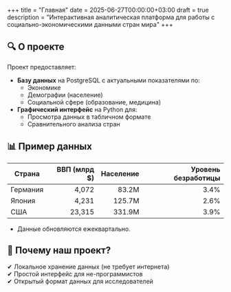 +++
title = "Главная"
date = 2025-06-27T00:00:00+03:00
draft = true
description = "Интерактивная аналитическая платформа для работы с социально-экономическими данными стран мира"
+++

## 🔍 О проекте

Проект предоставляет:
- **Базу данных** на PostgreSQL с актуальными показателями по:
  - Экономике
  - Демографии (население)
  - Социальной сфере (образование, медицина)
- **Графический интерфейс** на Python для:
  - Просмотра данных в табличном формате
  - Сравнительного анализа стран

## 📊 Пример данных

| Страна       | ВВП (млрд $) | Население | Уровень безработицы |
|--------------|-------------:|----------:|--------------------:|
| Германия     | 4,072       | 83.2M     | 3.4%               |
| Япония       | 4,231       | 125.7M    | 2.6%               |
| США          | 23,315      | 331.9M    | 3.9%               |

- Данные обновляются ежеквартально.

## 📌 Почему наш проект?

✔ Локальное хранение данных (не требует интернета)  
✔ Простой интерфейс для не-программистов  
✔ Открытый формат данных для исследователей  
